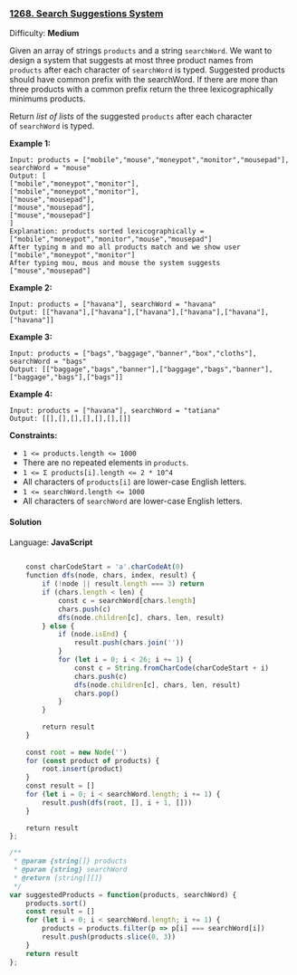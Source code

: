 ### [1268\. Search Suggestions System](https://leetcode.com/problems/search-suggestions-system/)

Difficulty: **Medium**


Given an array of strings `products` and a string `searchWord`. We want to design a system that suggests at most three product names from `products` after each character of `searchWord` is typed. Suggested products should have common prefix with the searchWord. If there are more than three products with a common prefix return the three lexicographically minimums products.

Return _list of lists_ of the suggested `products` after each character of `searchWord` is typed. 

**Example 1:**

```
Input: products = ["mobile","mouse","moneypot","monitor","mousepad"], searchWord = "mouse"
Output: [
["mobile","moneypot","monitor"],
["mobile","moneypot","monitor"],
["mouse","mousepad"],
["mouse","mousepad"],
["mouse","mousepad"]
]
Explanation: products sorted lexicographically = ["mobile","moneypot","monitor","mouse","mousepad"]
After typing m and mo all products match and we show user ["mobile","moneypot","monitor"]
After typing mou, mous and mouse the system suggests ["mouse","mousepad"]
```

**Example 2:**

```
Input: products = ["havana"], searchWord = "havana"
Output: [["havana"],["havana"],["havana"],["havana"],["havana"],["havana"]]
```

**Example 3:**

```
Input: products = ["bags","baggage","banner","box","cloths"], searchWord = "bags"
Output: [["baggage","bags","banner"],["baggage","bags","banner"],["baggage","bags"],["bags"]]
```

**Example 4:**

```
Input: products = ["havana"], searchWord = "tatiana"
Output: [[],[],[],[],[],[],[]]
```

**Constraints:**

*   `1 <= products.length <= 1000`
*   There are no repeated elements in `products`.
*   `1 <= Σ products[i].length <= 2 * 10^4`
*   All characters of `products[i]` are lower-case English letters.
*   `1 <= searchWord.length <= 1000`
*   All characters of `searchWord` are lower-case English letters.


#### Solution

Language: **JavaScript**

```javascript
    
    const charCodeStart = 'a'.charCodeAt(0)
    function dfs(node, chars, index, result) {
        if (!node || result.length === 3) return
        if (chars.length < len) {
            const c = searchWord[chars.length]
            chars.push(c)
            dfs(node.children[c], chars, len, result)
        } else {
            if (node.isEnd) {
                result.push(chars.join(''))
            }
            for (let i = 0; i < 26; i += 1) {
                const c = String.fromCharCode(charCodeStart + i)
                chars.push(c)
                dfs(node.children[c], chars, len, result)
                chars.pop()
            }
        }
        
        return result
    }
    
    const root = new Node('')
    for (const product of products) {
        root.insert(product)
    }
    const result = []
    for (let i = 0; i < searchWord.length; i += 1) {
        result.push(dfs(root, [], i + 1, []))
    }
    
    return result
};
```

```javascript
/**
 * @param {string[]} products
 * @param {string} searchWord
 * @return {string[][]}
 */
var suggestedProducts = function(products, searchWord) {
    products.sort()
    const result = []
    for (let i = 0; i < searchWord.length; i += 1) {
        products = products.filter(p => p[i] === searchWord[i])
        result.push(products.slice(0, 3))
    }
    return result
};
```